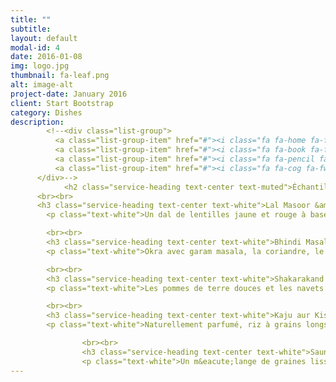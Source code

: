 ```yaml
---
title: ""
subtitle: 
layout: default
modal-id: 4
date: 2016-01-08
img: logo.jpg
thumbnail: fa-leaf.png
alt: image-alt
project-date: January 2016
client: Start Bootstrap
category: Dishes
description: 
        <!--<div class="list-group">
          <a class="list-group-item" href="#"><i class="fa fa-home fa-fw"></i>&nbsp; Dry kala Chana masala</a>
          <a class="list-group-item" href="#"><i class="fa fa-book fa-fw"></i>&nbsp; Library</a>
          <a class="list-group-item" href="#"><i class="fa fa-pencil fa-fw"></i>&nbsp; Applications</a>
          <a class="list-group-item" href="#"><i class="fa fa-cog fa-fw"></i>&nbsp; Settings</a>
      </div>-->
            <h2 class="service-heading text-center text-muted">Échantillon d'un menu vegane</h2>
      <br><br>      
      <h3 class="service-heading text-center text-white">Lal Masoor &amp; Moong Dal</h3>
        <p class="text-white">Un dal de lentilles jaune et rouge à base de gingembre, le curcuma, les tomates et la coriandre fraîche</p>

        <br><br>
        <h3 class="service-heading text-center text-white">Bhindi Masala</h3>
        <p class="text-white">Okra avec garam masala, la coriandre, le piment et les oignons</p>

        <br><br>
        <h3 class="service-heading text-center text-white">Shakarakand &amp; Shalgam Bharta</h3>
        <p class="text-white">Les pommes de terre douces et les navets purée avec un mélange d'épices fraîches, le fenugrec et les tomates.</p>

        <br><br>
        <h3 class="service-heading text-center text-white">Kaju aur Kishmish Riz Basmati</h3>
        <p class="text-white">Naturellement parfumé, riz à grains longs, préparé avec des noix de cajou, raisins, noix de coco et de la cannelle.</p>

                <br><br>
                <h3 class="service-heading text-center text-white">Saunf</h3>
                <p class="text-white">Un m&eacute;lange de graines lisses et confits de fenouil à d&eacute;guster apr&egrave;s un repas complet pour leurs propri&eacute;t&eacute;s digestives</p>
---
```

